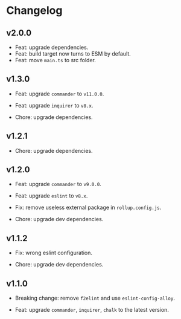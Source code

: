 # Changelog

## v2.0.0

- Feat: upgrade dependencies.
- Feat: build target now turns to ESM by default.
- Feat: move `main.ts` to src folder.

## v1.3.0

- Feat: upgrade `commander` to `v11.0.0`.

- Feat: upgrade `inquirer` to `v8.x`.

- Chore: upgrade dependencies.

## v1.2.1

- Chore: upgrade dependencies.

## v1.2.0

- Feat: upgrade `commander` to `v9.0.0`.

- Feat: upgrade `eslint` to `v8.x`.

- Fix: remove useless external package in `rollup.config.js`.

- Chore: upgrade dev dependencies.

## v1.1.2

- Fix: wrong eslint configuration.

- Chore: upgrade dev dependencies.

## v1.1.0

- Breaking change: remove `f2elint` and use `eslint-config-alloy`.

- Feat: upgrade `commander`, `inquirer`, `chalk` to the latest version.

